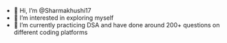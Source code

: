 - 👋 Hi, I’m @Sharmakhushi17
- 👀 I’m interested in exploring myself
- 🌱 I’m currently practicing DSA and have done around 200+ questions on different coding platforms

<!---
Sharmakhushi17/Sharmakhushi17 is a ✨ special ✨ repository because its `README.md` (this file) appears on your GitHub profile.
You can click the Preview link to take a look at your changes.
--->
